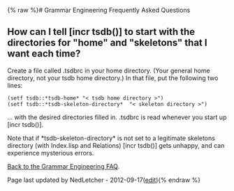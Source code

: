 {% raw %}# Grammar Engineering Frequently Asked Questions

## How can I tell \[incr tsdb()\] to start with the directories for "home" and "skeletons" that I want each time?

Create a file called .tsdbrc in your home directory. (Your general home
directory, not your tsdb home directory.) In that file, put the
following two lines:

    (setf tsdb::*tsdb-home* "< tsdb home directory >") 
    (setf tsdb::*tsdb-skeleton-directory*  "< skeleton directory >")

... with the desired directories filled in. .tsdbrc is read whenever you
start up \[incr tsdb()\].

Note that if \*tsdb-skeleton-directory\* is not set to a legitimate
skeletons directory (with Index.lisp and Relations) \[incr tsdb()\] gets
unhappy, and can experience mysterious errors.

[Back to the Grammar Engineering FAQ](/GrammarEngineeringFaq).

Page last updated by NedLetcher - 2012-09-17([edit](https://github.com/delph-in/docs/wiki/GeFaqTsdbRc/_edit)){% endraw %}